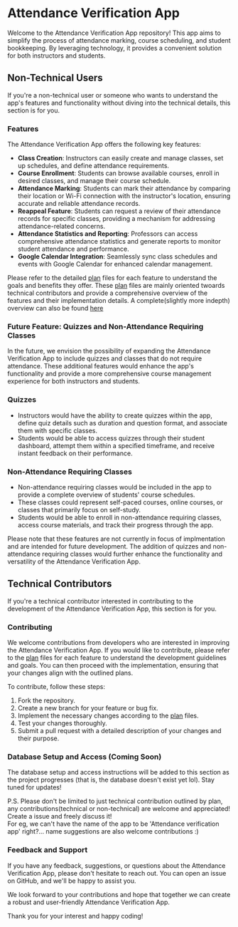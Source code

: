 # Attendance Verification App

Welcome to the Attendance Verification App repository! This app aims to simplify the process of attendance marking, course scheduling, and student bookkeeping. By leveraging technology, it provides a convenient solution for both instructors and students.

## Non-Technical Users

If you're a non-technical user or someone who wants to understand the app's features and functionality without diving into the technical details, this section is for you.

### Features

The Attendance Verification App offers the following key features:

- **Class Creation**: Instructors can easily create and manage classes, set up schedules, and define attendance requirements.
- **Course Enrollment**: Students can browse available courses, enroll in desired classes, and manage their course schedule.
- **Attendance Marking**: Students can mark their attendance by comparing their location or Wi-Fi connection with the instructor's location, ensuring accurate and reliable attendance records.
- **Reappeal Feature**: Students can request a review of their attendance records for specific classes, providing a mechanism for addressing attendance-related concerns.
- **Attendance Statistics and Reporting**: Professors can access comprehensive attendance statistics and generate reports to monitor student attendance and performance.
- **Google Calendar Integration**: Seamlessly sync class schedules and events with Google Calendar for enhanced calendar management.

Please refer to the detailed [plan](./plan) files for each feature to understand the goals and benefits they offer. These [plan](./plan) files are mainly oriented twoards technical contributors and provide a comprehensive overview of the features and their implementation details. A complete(slightly more indepth) overview can also be found [here](./plan/app.md)

### **Future Feature: Quizzes and Non-Attendance Requiring Classes**

In the future, we envision the possibility of expanding the Attendance Verification App to include quizzes and classes that do not require attendance. These additional features would enhance the app's functionality and provide a more comprehensive course management experience for both instructors and students.

### Quizzes

- Instructors would have the ability to create quizzes within the app, define quiz details such as duration and question format, and associate them with specific classes.
- Students would be able to access quizzes through their student dashboard, attempt them within a specified timeframe, and receive instant feedback on their performance.

### Non-Attendance Requiring Classes

- Non-attendance requiring classes would be included in the app to provide a complete overview of students' course schedules.
- These classes could represent self-paced courses, online courses, or classes that primarily focus on self-study.
- Students would be able to enroll in non-attendance requiring classes, access course materials, and track their progress through the app.

Please note that these features are not currently in focus of implmentation and are intended for future development. The addition of quizzes and non-attendance requiring classes would further enhance the functionality and versatility of the Attendance Verification App.

## Technical Contributors

If you're a technical contributor interested in contributing to the development of the Attendance Verification App, this section is for you.

### Contributing

We welcome contributions from developers who are interested in improving the Attendance Verification App. If you would like to contribute, please refer to the [plan](./plan) files for each feature to understand the development guidelines and goals. You can then proceed with the implementation, ensuring that your changes align with the outlined plans. 

To contribute, follow these steps:

1. Fork the repository.
2. Create a new branch for your feature or bug fix.
3. Implement the necessary changes according to the [plan](./plan) files.
4. Test your changes thoroughly.
5. Submit a pull request with a detailed description of your changes and their purpose.

### Database Setup and Access (Coming Soon)
The database setup and access instructions will be added to this section as the project progresses (that is, the database doesn't exist yet lol). Stay tuned for updates!

P.S. Please don't be limited to just technical contribution outlined by plan, any contributions(technical or non-technical) are welcome and appreciated! Create a issue and freely discuss it!   
For eg, we can't have the name of the app to be 'Attendance verification app' right?... name suggestions are also welcome contributions :)
### Feedback and Support

If you have any feedback, suggestions, or questions about the Attendance Verification App, please don't hesitate to reach out. You can open an issue on GitHub, and we'll be happy to assist you.

We look forward to your contributions and hope that together we can create a robust and user-friendly Attendance Verification App.

Thank you for your interest and happy coding!
